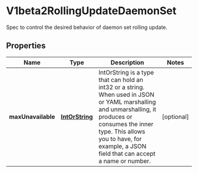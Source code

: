

# V1beta2RollingUpdateDaemonSet

Spec to control the desired behavior of daemon set rolling update.
## Properties

Name | Type | Description | Notes
------------ | ------------- | ------------- | -------------
**maxUnavailable** | [**IntOrString**](IntOrString.md) | IntOrString is a type that can hold an int32 or a string.  When used in JSON or YAML marshalling and unmarshalling, it produces or consumes the inner type.  This allows you to have, for example, a JSON field that can accept a name or number. |  [optional]



